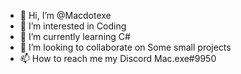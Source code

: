 - 👋 Hi, I’m @Macdotexe
- 👀 I’m interested in Coding
- 🌱 I’m currently learning C#
- 💞️ I’m looking to collaborate on Some small projects
- 📫 How to reach me my Discord Mac.exe#9950

<!---
Macdotexe/Macdotexe is a ✨ special ✨ repository because its `README.md` (this file) appears on your GitHub profile.
You can click the Preview link to take a look at your changes.
--->
